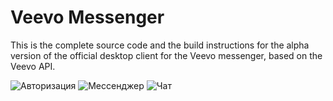 # Veevo Messenger

This is the complete source code and the build instructions for the alpha version of the official desktop client for the Veevo messenger, based on the Veevo API.

![Авторизация](https://lh4.googleusercontent.com/rsbdXuDbMUKl3Va79GVZ4nBKeNY7moqhrX0H_IM3zt4vv6EURhZH1omxIakhYhfqZDnyudmcwCJtJdbnZ4Zq=w1919-h896-rw "Veevo авторизация")
![Мессенджер](https://lh6.googleusercontent.com/3CePRK-rhl_m8RQMODqj3KSmjF3XC1NwYioDes8ppgVbwTM9rQAPx2eKuH92PBsWS0k=w1200-h630-p "Мессенджер")
![Чат](https://lh6.googleusercontent.com/8pStnwi43VtF8DTL2RXfyN7Pay2eJn8hRt0ilVbdM8ZV0Q0i2j3DuBsEnc5-i8A1EXhHHR21ldBE6csy_pb2=w1919-h896-rw "Чат")
